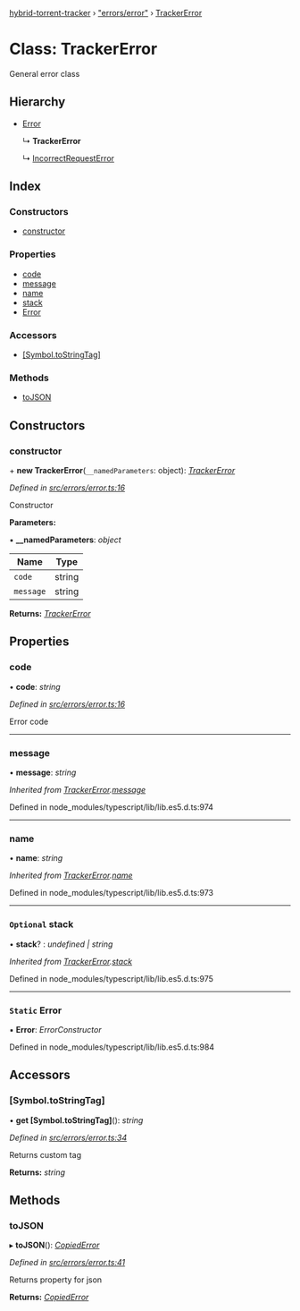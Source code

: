 [hybrid-torrent-tracker](../README.md) › ["errors/error"](../modules/_errors_error_.md) › [TrackerError](_errors_error_.trackererror.md)

# Class: TrackerError

General error class

## Hierarchy

* [Error](_errors_error_.trackererror.md#static-error)

  ↳ **TrackerError**

  ↳ [IncorrectRequestError](_errors_incorrect_request_.incorrectrequesterror.md)

## Index

### Constructors

* [constructor](_errors_error_.trackererror.md#constructor)

### Properties

* [code](_errors_error_.trackererror.md#code)
* [message](_errors_error_.trackererror.md#message)
* [name](_errors_error_.trackererror.md#name)
* [stack](_errors_error_.trackererror.md#optional-stack)
* [Error](_errors_error_.trackererror.md#static-error)

### Accessors

* [[Symbol.toStringTag]](_errors_error_.trackererror.md#[symbol.tostringtag])

### Methods

* [toJSON](_errors_error_.trackererror.md#tojson)

## Constructors

###  constructor

\+ **new TrackerError**(`__namedParameters`: object): *[TrackerError](_errors_error_.trackererror.md)*

*Defined in [src/errors/error.ts:16](https://github.com/negezor/hybrid-torrent-tracker/blob/c8824be/src/errors/error.ts#L16)*

Constructor

**Parameters:**

▪ **__namedParameters**: *object*

Name | Type |
------ | ------ |
`code` | string |
`message` | string |

**Returns:** *[TrackerError](_errors_error_.trackererror.md)*

## Properties

###  code

• **code**: *string*

*Defined in [src/errors/error.ts:16](https://github.com/negezor/hybrid-torrent-tracker/blob/c8824be/src/errors/error.ts#L16)*

Error code

___

###  message

• **message**: *string*

*Inherited from [TrackerError](_errors_error_.trackererror.md).[message](_errors_error_.trackererror.md#message)*

Defined in node_modules/typescript/lib/lib.es5.d.ts:974

___

###  name

• **name**: *string*

*Inherited from [TrackerError](_errors_error_.trackererror.md).[name](_errors_error_.trackererror.md#name)*

Defined in node_modules/typescript/lib/lib.es5.d.ts:973

___

### `Optional` stack

• **stack**? : *undefined | string*

*Inherited from [TrackerError](_errors_error_.trackererror.md).[stack](_errors_error_.trackererror.md#optional-stack)*

Defined in node_modules/typescript/lib/lib.es5.d.ts:975

___

### `Static` Error

▪ **Error**: *ErrorConstructor*

Defined in node_modules/typescript/lib/lib.es5.d.ts:984

## Accessors

###  [Symbol.toStringTag]

• **get [Symbol.toStringTag]**(): *string*

*Defined in [src/errors/error.ts:34](https://github.com/negezor/hybrid-torrent-tracker/blob/c8824be/src/errors/error.ts#L34)*

Returns custom tag

**Returns:** *string*

## Methods

###  toJSON

▸ **toJSON**(): *[CopiedError](../modules/_errors_error_.md#copiederror)*

*Defined in [src/errors/error.ts:41](https://github.com/negezor/hybrid-torrent-tracker/blob/c8824be/src/errors/error.ts#L41)*

Returns property for json

**Returns:** *[CopiedError](../modules/_errors_error_.md#copiederror)*
